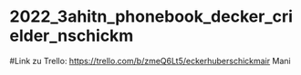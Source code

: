 # 2022_3ahitn_phonebook_decker_crielder_nschickm

#Link zu Trello:
https://trello.com/b/zmeQ6Lt5/eckerhuberschickmair
Mani
